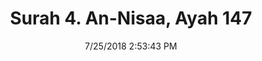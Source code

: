 ---
title       : "Surah 4. An-Nisaa, Ayah 147"
date        : 7/25/2018 2:53:43 PM
draft       : false
type        : "quran"
layout      : "compare"
BookCode    : "CMP"
SurahNumber : "4"
AyahNumber  : "147"
TotalAyah   : "176"
---